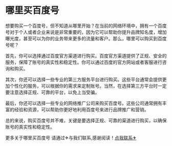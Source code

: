 # 哪里买百度号

想要购买一个百度号，但不知道从哪里开始？在当前的网络环境中，拥有一个百度号对于个人或者企业来说是非常重要的，因为它可以帮助你提升品牌知名度，增加曝光度，甚至可以为你的业务带来更多的流量和客户。那么，哪里可以购买到百度号呢？

首先，你可以选择通过百度官方渠道进行购买。百度官方渠道提供了正规、安全的服务，保障了账号的真实性和稳定性。你可以通过百度的官方网站或者客服进行咨询和购买。

其次，你还可以选择一些专业的第三方服务平台进行购买。这些平台通常会提供更加个性化的服务，可以根据你的需求来定制账号。当然，在选择第三方平台时一定要注意选择正规、可靠的平台，以免上当受骗。

最后，你还可以选择一些专业的网络推广公司来购买百度号。这些公司通常拥有丰富的经验和资源，可以帮助你更好地利用百度号来进行品牌推广和营销。

总的来说，购买百度号并不难，关键是要选择正规、可靠的渠道进行购买，以确保账号的真实性和稳定性。

更多关于哪里买百度号 请通过✈与我们联系,感谢阅读！[点我联系✈](https://pc.G208.com)